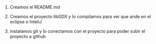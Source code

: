 
1) Creamos el README.md

2) Creamos el proyecto libGDX y lo compilamos para ver que ande en el eclipse o InteliJ

3) instalamos git y lo conectamos con el proyecto para poder subir el proyecto a github